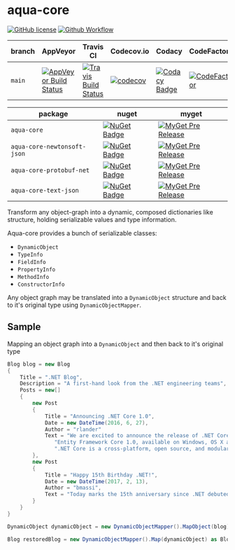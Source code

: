 # aqua-core

[![GitHub license][lic-badge]][lic-link]
[![Github Workflow][pub-badge]][pub-link]

| branch | AppVeyor                         | Travis CI                      | Codecov.io         | Codacy                  | CodeFactor             |
| ---    | ---                              | ---                            | ---                | ---                     | ---                    |
| `main` | [![AppVeyor Build Status][1]][2] | [![Travis Build Status][3]][4] | [![codecov][5]][6] | [![Codacy Badge][7]][8] | [![CodeFactor][9]][10] |

| package                     | nuget                    | myget                          |
| ---                         | ---                      | ---                            |
| `aqua-core`                 | [![NuGet Badge][13]][14] | [![MyGet Pre Release][15]][16] |
| `aqua-core-newtonsoft-json` | [![NuGet Badge][17]][18] | [![MyGet Pre Release][19]][20] |
| `aqua-core-protobuf-net`    | [![NuGet Badge][21]][22] | [![MyGet Pre Release][23]][24] |
| `aqua-core-text-json`       | [![NuGet Badge][25]][26] | [![MyGet Pre Release][27]][28] |

Transform any object-graph into a dynamic, composed dictionaries like structure, holding serializable values and type information.

Aqua-core provides a bunch of serializable classes:

- `DynamicObject`
- `TypeInfo`
- `FieldInfo`
- `PropertyInfo`
- `MethodInfo`
- `ConstructorInfo`

Any object graph may be translated into a `DynamicObject` structure and back to it's original type using `DynamicObjectMapper`.

## Sample

Mapping an object graph into a `DynamicObject` and then back to it's original type

```C#
Blog blog = new Blog
{
    Title = ".NET Blog",
    Description = "A first-hand look from the .NET engineering teams",
    Posts = new[]
    {
        new Post
        {
            Title = "Announcing .NET Core 1.0",
            Date = new DateTime(2016, 6, 27),
            Author = "rlander"
            Text = "We are excited to announce the release of .NET Core 1.0, ASP.NET Core 1.0 and " +
               "Entity Framework Core 1.0, available on Windows, OS X and Linux! " +
               ".NET Core is a cross-platform, open source, and modular .NET platform [...]",
        },
        new Post
        {
            Title = "Happy 15th Birthday .NET!",
            Date = new DateTime(2017, 2, 13),
            Author = "bmassi",
            Text = "Today marks the 15th anniversary since .NET debuted to the world [...]",
        }
    }
}

DynamicObject dynamicObject = new DynamicObjectMapper().MapObject(blog);

Blog restoredBlog = new DynamicObjectMapper().Map(dynamicObject) as Blog;
```

[1]: https://ci.appveyor.com/api/projects/status/98rc3yav530hlw1c/branch/main?svg=true
[2]: https://ci.appveyor.com/project/6bee/aqua-core

[3]: https://api.travis-ci.com/6bee/aqua-core.svg?branch=main
[4]: https://travis-ci.com/github/6bee/aqua-core?branch=main

[5]: https://codecov.io/gh/6bee/aqua-core/branch/main/graph/badge.svg
[6]: https://codecov.io/gh/6bee/aqua-core

[7]: https://app.codacy.com/project/badge/Grade/b6c426b5f19140d8a793f06d73984005
[8]: https://app.codacy.com/gh/6bee/aqua-core/dashboard

[9]: https://www.codefactor.io/repository/github/6bee/aqua-core/badge
[10]: https://www.codefactor.io/repository/github/6bee/aqua-core

[13]: https://img.shields.io/nuget/v/aqua-core.svg
[14]: https://www.nuget.org/packages/aqua-core
[15]: https://img.shields.io/myget/aqua/vpre/aqua-core.svg?label=myget
[16]: https://www.myget.org/feed/aqua/package/nuget/aqua-core

[17]: https://img.shields.io/nuget/v/aqua-core-newtonsoft-json.svg
[18]: https://www.nuget.org/packages/aqua-core-newtonsoft-json
[19]: https://img.shields.io/myget/aqua/vpre/aqua-core-newtonsoft-json.svg?label=myget
[20]: https://www.myget.org/feed/aqua/package/nuget/aqua-core-newtonsoft-json

[21]: https://img.shields.io/nuget/v/aqua-core-protobuf-net.svg
[22]: https://www.nuget.org/packages/aqua-core-protobuf-net
[23]: https://img.shields.io/myget/aqua/vpre/aqua-core-protobuf-net.svg?label=myget
[24]: https://www.myget.org/feed/aqua/package/nuget/aqua-core-protobuf-net

[25]: https://img.shields.io/nuget/v/aqua-core-text-json.svg
[26]: https://www.nuget.org/packages/aqua-core-text-json
[27]: https://img.shields.io/myget/aqua/vpre/aqua-core-text-json.svg?label=myget
[28]: https://www.myget.org/feed/aqua/package/nuget/aqua-core-text-json

[lic-badge]: https://img.shields.io/github/license/6bee/aqua-core.svg
[lic-link]: https://github.com/6bee/aqua-core/blob/main/license.txt

[pub-badge]: https://github.com/6bee/aqua-core/actions/workflows/publish.yml/badge.svg
[pub-link]: https://github.com/6bee/aqua-core/actions/workflows/publish.yml
